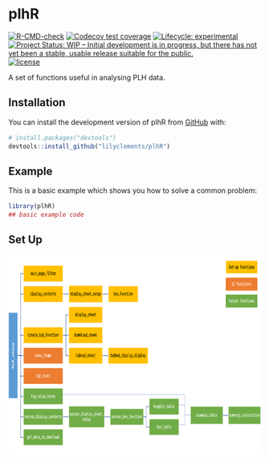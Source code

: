 
<!-- README.md is generated from README.Rmd. Please edit that file -->

# plhR

<!-- badges: start -->

[![R-CMD-check](https://github.com/IDEMSInternational/plhR/workflows/R-CMD-check/badge.svg)](https://github.com/IDEMSInternational/plhR/actions)
[![Codecov test
coverage](https://codecov.io/gh/IDEMSInternational/plhR/branch/main/graph/badge.svg)](https://app.codecov.io/gh/IDEMSInternational/plhR?branch=main)
[![Lifecycle:
experimental](https://img.shields.io/badge/lifecycle-experimental-orange.svg)](https://lifecycle.r-lib.org/articles/stages.html#experimental)
[![Project Status: WIP – Initial development is in progress, but there
has not yet been a stable, usable release suitable for the
public.](https://www.repostatus.org/badges/latest/wip.svg)](https://www.repostatus.org/#wip)
[![license](https://img.shields.io/badge/license-LGPL%20(%3E=%203)-lightgrey.svg)](https://www.gnu.org/licenses/lgpl-3.0.en.html)
<!-- badges: end -->

A set of functions useful in analysing PLH data.

## Installation

You can install the development version of plhR from
[GitHub](https://github.com/) with:

``` r
# install.packages("devtools")
devtools::install_github("lilyclements/plhR")
```

## Example

This is a basic example which shows you how to solve a common problem:

``` r
library(plhR)
## basic example code
```

## Set Up

<img src='plh_shiny_setup.png' height="400"/>
